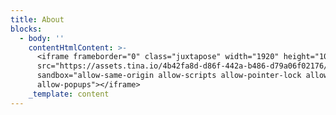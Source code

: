 ```yaml
---
title: About
blocks:
  - body: ''
    contentHtmlContent: >-
      <iframe frameborder="0" class="juxtapose" width="1920" height="1080"
      src="https://assets.tina.io/4b42fa8d-d86f-442a-b486-d79a06f02176/1.png"
      sandbox="allow-same-origin allow-scripts allow-pointer-lock allow-forms
      allow-popups"></iframe>
    _template: content
---
```


